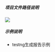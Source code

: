 ##### 项目文件路径说明    
![](https://upload-images.jianshu.io/upload_images/16753854-f04c184aa58cf65f.png?imageMogr2/auto-orient/strip%7CimageView2/2/w/1240)

##### 示例说明 
- testng生成报告示例
            
